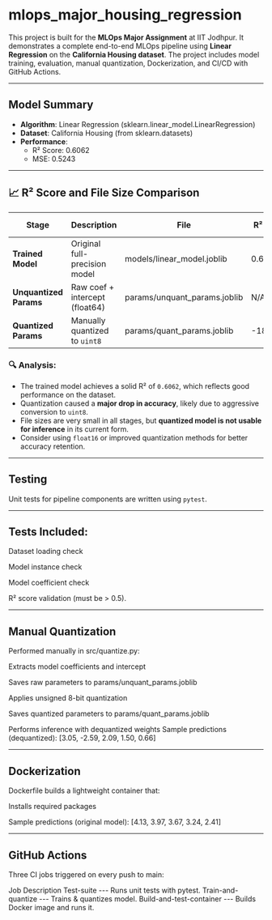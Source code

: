 # mlops_major_housing_regression

This project is built for the **MLOps Major Assignment** at IIT Jodhpur. It demonstrates a complete end-to-end MLOps pipeline using **Linear Regression** on the **California Housing dataset**. The project includes model training, evaluation, manual quantization, Dockerization, and CI/CD with GitHub Actions.

---

## Model Summary

- **Algorithm**: Linear Regression (sklearn.linear_model.LinearRegression)
- **Dataset**: California Housing (from sklearn.datasets)
- **Performance**:
  - R² Score: 0.6062
  - MSE: 0.5243

---

## 📈 R² Score and File Size Comparison

| Stage                | Description                  | File                          | R² Score       | Size (bytes) |
|---------------------|------------------------------|-------------------------------|----------------|--------------|
| **Trained Model**   | Original full-precision model | models/linear_model.joblib  | 0.6062     | 697        |
| **Unquantized Params** | Raw coef + intercept (float64) | params/unquant_params.joblib | N/A             | 414        |
| **Quantized Params** | Manually quantized to `uint8` | params/quant_params.joblib  | -18.0787    | 526        |

### 🔍 Analysis:
- The trained model achieves a solid R² of `0.6062`, which reflects good performance on the dataset.
- Quantization caused a **major drop in accuracy**, likely due to aggressive conversion to `uint8`.
- File sizes are very small in all stages, but **quantized model is not usable for inference** in its current form.
- Consider using `float16` or improved quantization methods for better accuracy retention.

---

## Testing

Unit tests for pipeline components are written using `pytest`.

---

## Tests Included:
Dataset loading check

Model instance check

Model coefficient check

R² score validation (must be > 0.5).

---

## Manual Quantization
Performed manually in src/quantize.py:

Extracts model coefficients and intercept

Saves raw parameters to params/unquant_params.joblib

Applies unsigned 8-bit quantization

Saves quantized parameters to params/quant_params.joblib

Performs inference with dequantized weights
Sample predictions (dequantized): [3.05, -2.59, 2.09, 1.50, 0.66]


---

## Dockerization
Dockerfile builds a lightweight container that:

Installs required packages

Sample predictions (original model): [4.13, 3.97, 3.67, 3.24, 2.41]


---

## GitHub Actions
Three CI jobs triggered on every push to main:

Job	Description
Test-suite               ---	Runs unit tests with pytest. 
Train-and-quantize	     ---  Trains & quantizes model. 
Build-and-test-container ---	Builds Docker image and runs it. 

